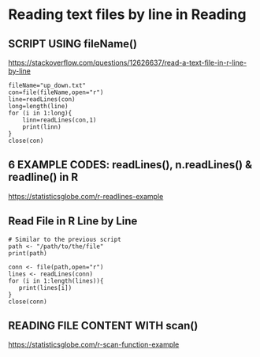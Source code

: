 # Reading text files by line in Reading

## SCRIPT USING fileName()

https://stackoverflow.com/questions/12626637/read-a-text-file-in-r-line-by-line

```
fileName="up_down.txt"
con=file(fileName,open="r")
line=readLines(con) 
long=length(line)
for (i in 1:long){
    linn=readLines(con,1)
    print(linn)
}
close(con)
```

## 6 EXAMPLE CODES: readLines(), n.readLines() & readline() in R

https://statisticsglobe.com/r-readlines-example

## Read File in R Line by Line

```
# Similar to the previous script
path <- "/path/to/the/file"
print(path)
 
conn <- file(path,open="r")
lines <- readLines(conn)
for (i in 1:length(lines)){
   print(lines[i])
}
close(conn)
```

## READING FILE CONTENT WITH scan()

https://statisticsglobe.com/r-scan-function-example